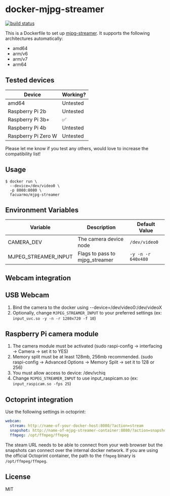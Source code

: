 # docker-mjpg-streamer

[![build status][travis-image]][travis-url]

This is a Dockerfile to set up [mjpg-streamer](https://github.com/jacksonliam/mjpg-streamer). It supports the following architectures automatically:

- amd64
- arm/v6
- arm/v7
- arm64

## Tested devices

| Device              | Working? |
| ------------------- | -------- |
| amd64               | Untested |
| Raspberry Pi 2b     | Untested |
| Raspberry Pi 3b+    | ✅       |
| Raspberry Pi 4b     | Untested |
| Raspberry Pi Zero W | Untested |

Please let me know if you test any others, would love to increase the compatibility list!

## Usage

```shell
$ docker run \
  --device=/dev/video0 \
  -p 8080:8080 \
  facuarmo/mjpg-streamer
```

## Environment Variables

| Variable                 | Description                    | Default Value      |
| ------------------------ | ------------------------------ | ------------------ |
| CAMERA_DEV               | The camera device node         | `/dev/video0`      |
| MJPEG_STREAMER_INPUT     | Flags to pass to mjpg_streamer | `-y -n -r 640x480` |

## Webcam integration

## USB Webcam

1. Bind the camera to the docker using --device=/dev/video0:/dev/videoX
2. Optionally, change `MJPEG_STREAMER_INPUT` to your preferred settings (ex: `input_uvc.so -y -n -r 1280x720 -f 10`)

## Raspberry Pi camera module

1. The camera module must be activated (sudo raspi-config -> interfacing -> Camera -> set it to YES)
2. Memory split must be at least 128mb, 256mb recommended. (sudo raspi-config -> Advanced Options -> Memory Split -> set it to 128 or 256)
3. You must allow access to device: /dev/vchiq
4. Change `MJPEG_STREAMER_INPUT` to use input_raspicam.so (ex: `input_raspicam.so -fps 25`)

## Octoprint integration

Use the following settings in octoprint:

```yaml
webcam:
  stream: http://name-of-your-docker-host:8080/?action=stream
  snapshot: http://name-of-mjpg-streamer-container:8080/?action=snapshot
  ffmpeg: /opt/ffmpeg/ffmpeg
```

The steam URL needs to be able to connect from your web browser but the snapshots can connect over the internal docker network. If you are using the official Octoprint container, the path to the `ffmpeg` binary is `/opt/ffmpeg/ffmpeg`.

## License

MIT

[travis-image]: https://travis-ci.com/patsoffice/docker-mjpg-streamer.svg
[travis-url]: https://travis-ci.com/patsoffice/docker-mjpg-streamer
